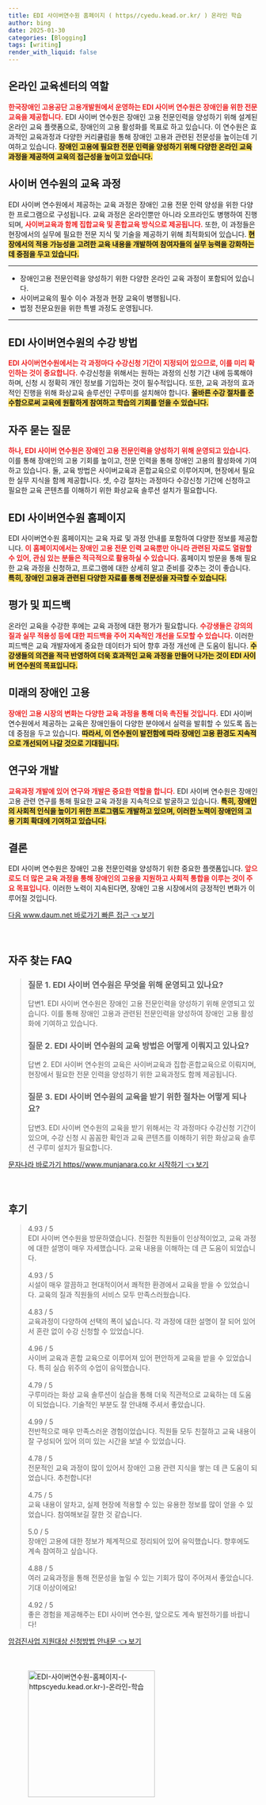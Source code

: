 ```yaml
---
title: EDI 사이버연수원 홈페이지 ( https//cyedu.kead.or.kr/ ) 온라인 학습
author: bing
date: 2025-01-30
categories: [Blogging]
tags: [writing]
render_with_liquid: false
---
```



<h2 id='온라인 교육센터의 역할'>온라인 교육센터의 역할</h2>

<p><b><span style="color: #ee2323;">한국장애인 고용공단 고용개발원에서 운영하는 EDI 사이버 연수원은 장애인을 위한 전문 교육을 제공합니다.</span></b> EDI 사이버 연수원은 장애인 고용 전문인력을 양성하기 위해 설계된 온라인 교육 플랫폼으로, 장애인의 고용 활성화를 목표로 하고 있습니다. 이 연수원은 효과적인 교육과정과 다양한 커리큘럼을 통해 장애인 고용과 관련된 전문성을 높이는데 기여하고 있습니다. <b><span style="background-color: #ffe066;">장애인 고용에 필요한 전문 인력을 양성하기 위해 다양한 온라인 교육 과정을 제공하여 교육의 접근성을 높이고 있습니다.</span></b></p>

<h2 id='사이버 연수원의 교육 과정'>사이버 연수원의 교육 과정</h2>

<p>EDI 사이버 연수원에서 제공하는 교육 과정은 장애인 고용 전문 인력 양성을 위한 다양한 프로그램으로 구성됩니다. 교육 과정은 온라인뿐만 아니라 오프라인도 병행하여 진행되며, <b><span style="color: #ee2323;">사이버교육과 함께 집합교육 및 혼합교육 방식으로 제공됩니다.</span></b> 또한, 이 과정들은 현장에서의 실무에 필요한 전문 지식 및 기술을 제공하기 위해 최적화되어 있습니다. <b><span style="background-color: #ffe066;">현장에서의 적용 가능성을 고려한 교육 내용을 개발하여 참여자들의 실무 능력을 강화하는 데 중점을 두고 있습니다.</span></b></p>

<hr />

<ul>
    <li>장애인고용 전문인력을 양성하기 위한 다양한 온라인 교육 과정이 포함되어 있습니다.</li>
    <li>사이버교육의 필수 이수 과정과 현장 교육이 병행됩니다.</li>
    <li>법정 전문요원을 위한 특별 과정도 운영됩니다.</li>
</ul>

<hr />

<h2 id='EDI 사이버연수원의 수강 방법'>EDI 사이버연수원의 수강 방법</h2>

<p><b><span style="color: #ee2323;">EDI 사이버연수원에서는 각 과정마다 수강신청 기간이 지정되어 있으므로, 이를 미리 확인하는 것이 중요합니다.</span></b> 수강신청을 위해서는 원하는 과정의 신청 기간 내에 등록해야 하며, 신청 시 정확히 개인 정보를 기입하는 것이 필수적입니다. 또한, 교육 과정의 효과적인 진행을 위해 화상교육 솔루션인 구루미를 설치해야 합니다. <b><span style="background-color: #ffe066;">올바른 수강 절차를 준수함으로써 교육에 원활하게 참여하고 학습의 기회를 얻을 수 있습니다.</span></b></p>

<h2 id='자주 묻는 질문'>자주 묻는 질문</h2>

<p><b><span style="color: #ee2323;">하나, EDI 사이버 연수원은 장애인 고용 전문인력을 양성하기 위해 운영되고 있습니다.</span></b> 이를 통해 장애인의 고용 기회를 높이고, 전문 인력을 통해 장애인 고용의 활성화에 기여하고 있습니다. 둘, 교육 방법은 사이버교육과 혼합교육으로 이루어지며, 현장에서 필요한 실무 지식을 함께 제공합니다. 셋, 수강 절차는 과정마다 수강신청 기간에 신청하고 필요한 교육 콘텐츠를 이해하기 위한 화상교육 솔루션 설치가 필요합니다.</p>

<h2 id='EDI 사이버연수원 홈페이지'>EDI 사이버연수원 홈페이지</h2>

<p>EDI 사이버연수원 홈페이지는 교육 자료 및 과정 안내를 포함하여 다양한 정보를 제공합니다. <b><span style="color: #ee2323;">이 홈페이지에서는 장애인 고용 전문 인력 교육뿐만 아니라 관련된 자료도 열람할 수 있어, 관심 있는 분들은 적극적으로 활용하실 수 있습니다.</span></b> 홈페이지 방문을 통해 필요한 교육 과정을 신청하고, 프로그램에 대한 상세히 알고 준비를 갖추는 것이 좋습니다. <b><span style="background-color: #ffe066;">특히, 장애인 고용과 관련된 다양한 자료를 통해 전문성을 자극할 수 있습니다.</span></b></p>

<h2 id='평가 및 피드백'>평가 및 피드백</h2>

<p>온라인 교육을 수강한 후에는 교육 과정에 대한 평가가 필요합니다. <b><span style="color: #ee2323;">수강생들은 강의의 질과 실무 적용성 등에 대한 피드백을 주어 지속적인 개선을 도모할 수 있습니다.</span></b> 이러한 피드백은 교육 개발자에게 중요한 데이터가 되어 향후 과정 개선에 큰 도움이 됩니다. <b><span style="background-color: #ffe066;">수강생들의 의견을 적극 반영하여 더욱 효과적인 교육 과정을 만들어 나가는 것이 EDI 사이버 연수원의 목표입니다.</span></b></p>

<h2 id='미래의 장애인 고용'>미래의 장애인 고용</h2>

<p><b><span style="color: #ee2323;">장애인 고용 시장의 변화는 다양한 교육 과정을 통해 더욱 촉진될 것입니다.</span></b> EDI 사이버 연수원에서 제공하는 교육은 장애인들이 다양한 분야에서 실력을 발휘할 수 있도록 돕는데 중점을 두고 있습니다. <b><span style="background-color: #ffe066;">따라서, 이 연수원이 발전함에 따라 장애인 고용 환경도 지속적으로 개선되어 나갈 것으로 기대됩니다.</span></b></p>

<h2 id='연구와 개발'>연구와 개발</h2>

<p><b><span style="color: #ee2323;">교육과정 개발에 있어 연구와 개발은 중요한 역할을 합니다.</span></b> EDI 사이버 연수원은 장애인 고용 관련 연구를 통해 필요한 교육 과정을 지속적으로 발굴하고 있습니다. <b><span style="background-color: #ffe066;">특히, 장애인의 사회적 인식을 높이기 위한 프로그램도 개발하고 있으며, 이러한 노력이 장애인의 고용 기회 확대에 기여하고 있습니다.</span></b></p>

<h2 id='결론'>결론</h2>

<p>EDI 사이버 연수원은 장애인 고용 전문인력을 양성하기 위한 중요한 플랫폼입니다. <b><span style="color: #ee2323;">앞으로도 더 많은 교육 과정을 통해 장애인의 고용을 지원하고 사회적 통합을 이루는 것이 주요 목표입니다.</span></b> 이러한 노력이 지속된다면, 장애인 고용 시장에서의 긍정적인 변화가 이루어질 것입니다.</p>


<p><a class="click-button" title="다음 www.daum.net 바로가기 빠른 접근" href="https://24nara.github.io/posts/%EB%8B%A4%EC%9D%8C-www.daum.net-%EB%B0%94%EB%A1%9C%EA%B0%80%EA%B8%B0-%EB%B9%A0%EB%A5%B8-%EC%A0%91%EA%B7%BC/" rel="dofollow">다음 www.daum.net 바로가기 빠른 접근 👈 보기</a></p><br>
<h2 id='자주_찾는_FAQ'>자주 찾는 FAQ</h2>
<div itemscope="" itemtype="https://schema.org/FAQPage"> 
<blockquote> 
<div itemscope="" itemprop="mainEntity" itemtype="https://schema.org/Question"> 
<h3 itemprop="name">질문 1. EDI 사이버 연수원은 무엇을 위해 운영되고 있나요?</h3> 
<div itemscope="" itemprop="acceptedAnswer" itemtype="https://schema.org/Answer"> 
<span itemprop="text"> 
<p>답변1. EDI 사이버 연수원은 장애인 고용 전문인력을 양성하기 위해 운영되고 있습니다. 이를 통해 장애인 고용과 관련된 전문인력을 양성하여 장애인 고용 활성화에 기여하고 있습니다.</p> 
</span> 
</div> 
</div> 
<div itemscope="" itemprop="mainEntity" itemtype="https://schema.org/Question"> 
<h3 itemprop="name">질문 2. EDI 사이버 연수원의 교육 방법은 어떻게 이뤄지고 있나요?</h3> 
<div itemscope="" itemprop="acceptedAnswer" itemtype="https://schema.org/Answer"> 
<span itemprop="text"> 
<p>답변 2. EDI 사이버 연수원의 교육은 사이버교육과 집합·혼합교육으로 이뤄지며, 현장에서 필요한 전문 인력을 양성하기 위한 교육과정도 함께 제공됩니다.</p> 
</span> 
</div> 
</div> 
<div itemscope="" itemprop="mainEntity" itemtype="https://schema.org/Question"> 
<h3 itemprop="name">질문 3. EDI 사이버 연수원의 교육을 받기 위한 절차는 어떻게 되나요?</h3> 
<div itemscope="" itemprop="acceptedAnswer" itemtype="https://schema.org/Answer"> 
<span itemprop="text"> 
<p>답변3. EDI 사이버 연수원의 교육을 받기 위해서는 각 과정마다 수강신청 기간이 있으며, 수강 신청 시 꼼꼼한 확인과 교육 콘텐츠를 이해하기 위한 화상교육 솔루션 구루미 설치가 필요합니다.</p> 
</span> 
</div> 
</div> 
</blockquote> 
</div>
<p><a class="click-button" title="문자나라 바로가기 https//www.munjanara.co.kr 시작하기" href="https://24nara.github.io/posts/%EB%AC%B8%EC%9E%90%EB%82%98%EB%9D%BC-%EB%B0%94%EB%A1%9C%EA%B0%80%EA%B8%B0-httpswww.munjanara.co.kr-%EC%8B%9C%EC%9E%91%ED%95%98%EA%B8%B0/" rel="dofollow">문자나라 바로가기 https//www.munjanara.co.kr 시작하기 👈 보기</a></p><br>
<h2 id='후기'>후기</h2>
<div itemscope itemtype="https://schema.org/Product">
  <blockquote>
  <div itemprop="review" itemscope itemtype="https://schema.org/Review">
      <div itemprop="reviewRating" itemscope itemtype="https://schema.org/Rating"> <span itemprop="ratingValue">4.93</span> / <span itemprop="bestRating">5</span> </div>
      <span itemprop="reviewBody">EDI 사이버 연수원을 방문하였습니다. 친절한 직원들이 인상적이었고, 교육 과정에 대한 설명이 매우 자세했습니다. 교육 내용을 이해하는 데 큰 도움이 되었습니다.</span>
  </div>
  <br>
  <div itemprop="review" itemscope itemtype="https://schema.org/Review">
      <div itemprop="reviewRating" itemscope itemtype="https://schema.org/Rating"> <span itemprop="ratingValue">4.93</span> / <span itemprop="bestRating">5</span> </div>
      <span itemprop="reviewBody">시설이 매우 깔끔하고 현대적이어서 쾌적한 환경에서 교육을 받을 수 있었습니다. 교육의 질과 직원들의 서비스 모두 만족스러웠습니다.</span>
  </div>
  <br>
  <div itemprop="review" itemscope itemtype="https://schema.org/Review">
      <div itemprop="reviewRating" itemscope itemtype="https://schema.org/Rating"> <span itemprop="ratingValue">4.83</span> / <span itemprop="bestRating">5</span> </div>
      <span itemprop="reviewBody">교육과정이 다양하여 선택의 폭이 넓습니다. 각 과정에 대한 설명이 잘 되어 있어서 혼란 없이 수강 신청할 수 있었습니다.</span>
  </div>
  <br>
  <div itemprop="review" itemscope itemtype="https://schema.org/Review">
      <div itemprop="reviewRating" itemscope itemtype="https://schema.org/Rating"> <span itemprop="ratingValue">4.96</span> / <span itemprop="bestRating">5</span> </div>
      <span itemprop="reviewBody">사이버 교육과 혼합 교육으로 이루어져 있어 편안하게 교육을 받을 수 있었습니다. 특히 실습 위주의 수업이 유익했습니다.</span>
  </div>
  <br>
  <div itemprop="review" itemscope itemtype="https://schema.org/Review">
      <div itemprop="reviewRating" itemscope itemtype="https://schema.org/Rating"> <span itemprop="ratingValue">4.79</span> / <span itemprop="bestRating">5</span> </div>
      <span itemprop="reviewBody">구루미라는 화상 교육 솔루션이 실습을 통해 더욱 직관적으로 교육하는 데 도움이 되었습니다. 기술적인 부분도 잘 안내해 주셔서 좋았습니다.</span>
  </div>
  <br>
  <div itemprop="review" itemscope itemtype="https://schema.org/Review">
      <div itemprop="reviewRating" itemscope itemtype="https://schema.org/Rating"> <span itemprop="ratingValue">4.99</span> / <span itemprop="bestRating">5</span> </div>
      <span itemprop="reviewBody">전반적으로 매우 만족스러운 경험이었습니다. 직원들 모두 친절하고 교육 내용이 잘 구성되어 있어 의미 있는 시간을 보낼 수 있었습니다.</span>
  </div>
  <br>
  <div itemprop="review" itemscope itemtype="https://schema.org/Review">
      <div itemprop="reviewRating" itemscope itemtype="https://schema.org/Rating"> <span itemprop="ratingValue">4.78</span> / <span itemprop="bestRating">5</span> </div>
      <span itemprop="reviewBody">전문적인 교육 과정이 많이 있어서 장애인 고용 관련 지식을 쌓는 데 큰 도움이 되었습니다. 추천합니다!</span>
  </div>
  <br>
  <div itemprop="review" itemscope itemtype="https://schema.org/Review">
      <div itemprop="reviewRating" itemscope itemtype="https://schema.org/Rating"> <span itemprop="ratingValue">4.75</span> / <span itemprop="bestRating">5</span> </div>
      <span itemprop="reviewBody">교육 내용이 알차고, 실제 현장에 적용할 수 있는 유용한 정보를 많이 얻을 수 있었습니다. 참여해보길 잘한 것 같습니다.</span>
  </div>
  <br>
  <div itemprop="review" itemscope itemtype="https://schema.org/Review">
      <div itemprop="reviewRating" itemscope itemtype="https://schema.org/Rating"> <span itemprop="ratingValue">5.0</span> / <span itemprop="bestRating">5</span> </div>
      <span itemprop="reviewBody">장애인 고용에 대한 정보가 체계적으로 정리되어 있어 유익했습니다. 향후에도 계속 참여하고 싶습니다.</span>
  </div>
  <br>
  <div itemprop="review" itemscope itemtype="https://schema.org/Review">
      <div itemprop="reviewRating" itemscope itemtype="https://schema.org/Rating"> <span itemprop="ratingValue">4.88</span> / <span itemprop="bestRating">5</span> </div>
      <span itemprop="reviewBody">여러 교육과정을 통해 전문성을 높일 수 있는 기회가 많이 주어져서 좋았습니다. 기대 이상이에요!</span>
  </div>
  <br>
  <div itemprop="review" itemscope itemtype="https://schema.org/Review">
      <div itemprop="reviewRating" itemscope itemtype="https://schema.org/Rating"> <span itemprop="ratingValue">4.92</span> / <span itemprop="bestRating">5</span> </div>
      <span itemprop="reviewBody">좋은 경험을 제공해주는 EDI 사이버 연수원, 앞으로도 계속 발전하기를 바랍니다!</span>
  </div>
  </blockquote>
</div>
<p><a class="click-button" title="암검진사업 지원대상 신청방법 안내문" href="https://24nara.github.io/posts/%EC%95%94%EA%B2%80%EC%A7%84%EC%82%AC%EC%97%85-%EC%A7%80%EC%9B%90%EB%8C%80%EC%83%81-%EC%8B%A0%EC%B2%AD%EB%B0%A9%EB%B2%95-%EC%95%88%EB%82%B4%EB%AC%B8/" rel="dofollow">암검진사업 지원대상 신청방법 안내문 👈 보기</a></p><br>
<figure class="image"><img src="https://24nara.github.io/assets/img/thumbnail/EDI-사이버연수원-홈페이지-(-httpscyedu.kead.or.kr-)-온라인-학습.webp" alt="EDI-사이버연수원-홈페이지-(-httpscyedu.kead.or.kr-)-온라인-학습" width="256" height="256"></figure>